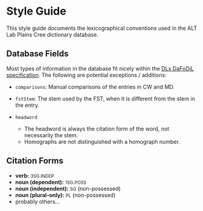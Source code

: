 # Style Guide

This style guide documents the lexicographical conventions used in the ALT Lab Plains Cree dictionary database.

## Database Fields

Most types of information in the database fit nicely within the [DLx DaFoDiL specification][DaFoDiL]. The following are potential exceptions / additions:

* `comparisons`: Manual comparisons of the entries in CW and MD.

* `fstStem`: The stem used by the FST, when it is different from the stem in the entry.

* `headword`
  - The headword is always the citation form of the word, not necessarily the stem.
  - Homographs are not distinguished with a homograph number.

## Citation Forms

- **verb:** <small>3SG.INDEP</small>
- **noun (dependent):** <small>1SG.POSS</small>
- **noun (independent):** <small>SG</small> (non-possessed)
- **noun (plural-only):** <small>PL</small> (non-possessed)
- probably others…

<!-- LINKS -->
[DaFoDiL]: https://format.digitallinguistics.io/
